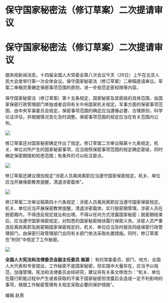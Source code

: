 # 保守国家秘密法（修订草案）二次提请审议

# 保守国家秘密法（修订草案）二次提请审议

据央视新闻消息，十四届全国人大常委会第八次会议今天（26日）上午在北京人民大会堂举行第一次全体会议。保守国家秘密法（修订草案）二审稿提请审议。草案二审稿完善确定保密事项范围的原则，进一步规范定密权限等内容。

保守国家秘密法（修订草案）第十五条规定，国家秘密及其密级的具体范围，由国家保密行政管理部门单独或者会同有关中央国家机关规定。军事方面的保密事项范围，由中央军事委员会规定。保密事项范围的确定应当遵循必要、合理原则，科学论证评估，并根据情况变化及时调整。保密事项范围的规定应当在有关范围内公布。

![](https://inews.gtimg.com/om_bt/OrqtnhciCaRHW1p50l6d-0eZdIfMOurUxgMFQvFFWR4pYAA/1000)

修订草案还对国家秘密确定作出了规定。修订草案二次审议稿第十九条规定，机关、单位对所产生的国家秘密事项，应当按照保密事项范围的规定确定密级，同时确定保密期限和知悉范围；有条件的可以标注密点。

![](https://inews.gtimg.com/om_bt/OO91bN2RV9ZU5bbOjrhIpCzORrv587IMlvo5Y0dzbE-I0AA/1000)

修订草案还建议增加规定“涉密人员离岗离职应当遵守国家保密规定。机关、单位应当开展保密教育提醒，清退涉密载体”。

![](https://inews.gtimg.com/om_bt/OBf8XzO3RfZHAxZzDwipfARfmkvViOTeyNgdVyJhVmueQAA/1000)

修订草案二次审议稿第四十六条规定：涉密人员离岗离职应当遵守国家保密规定。机关、单位应当开展保密教育提醒，清退涉密载体，实行脱密期管理。涉密人员在脱密期内，不得违反规定就业和出境，不得以任何方式泄露国家秘密；脱密期结束后，应当遵守国家保密规定，对知悉的国家秘密继续履行保密义务。涉密人员严重违反离岗离职及脱密期国家保密规定的，机关、单位应当及时报告同级保密行政管理部门，由保密行政管理部门会同有关部门依法采取处置措施。同时，修订草案在“附则”中规定了工作秘密。

![](https://inews.gtimg.com/om_bt/O8ij_CpAWE_MeHS5k7r8K_200-SyHeT5VH7VcGQTk9Ud8AA/1000)

**全国人大宪法和法律委员会副主任委员 骆源：**
有的常委委员、部门、地方、全国人大代表和专家提出，工作秘密不是国家秘密，但实践中大量存在，应当予以规范，加强管理。宪法和法律委员会经研究，建议将有关条文修改为：“机关、单位在履行职能过程中产生或者获取的不属于国家秘密但泄露后会造成一定不利影响的事项，根据工作秘密管理有关规定采取必要的保护措施”。

编辑 赵熹

